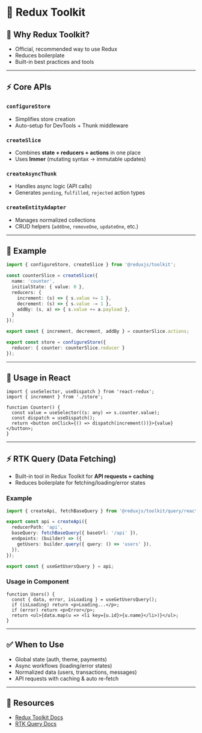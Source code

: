 # 📌 Redux Toolkit

## 🚀 Why Redux Toolkit?
- Official, recommended way to use Redux  
- Reduces boilerplate  
- Built-in best practices and tools  

---

## ⚡ Core APIs
### `configureStore`
- Simplifies store creation  
- Auto-setup for DevTools + Thunk middleware  

### `createSlice`
- Combines **state + reducers + actions** in one place  
- Uses **Immer** (mutating syntax → immutable updates)  

### `createAsyncThunk`
- Handles async logic (API calls)  
- Generates `pending`, `fulfilled`, `rejected` action types  

### `createEntityAdapter`
- Manages normalized collections  
- CRUD helpers (`addOne`, `removeOne`, `updateOne`, etc.)  

---

## 📝 Example
```ts
import { configureStore, createSlice } from '@reduxjs/toolkit';

const counterSlice = createSlice({
  name: 'counter',
  initialState: { value: 0 },
  reducers: {
    increment: (s) => { s.value += 1 },
    decrement: (s) => { s.value -= 1 },
    addBy: (s, a) => { s.value += a.payload },
  }
});

export const { increment, decrement, addBy } = counterSlice.actions;

export const store = configureStore({
  reducer: { counter: counterSlice.reducer }
});
````

---

## 🎯 Usage in React

```tsx
import { useSelector, useDispatch } from 'react-redux';
import { increment } from './store';

function Counter() {
  const value = useSelector((s: any) => s.counter.value);
  const dispatch = useDispatch();
  return <button onClick={() => dispatch(increment())}>{value}</button>;
}
```

---

## ⚡ RTK Query (Data Fetching)

* Built-in tool in Redux Toolkit for **API requests + caching**
* Reduces boilerplate for fetching/loading/error states

### Example

```ts
import { createApi, fetchBaseQuery } from '@reduxjs/toolkit/query/react';

export const api = createApi({
  reducerPath: 'api',
  baseQuery: fetchBaseQuery({ baseUrl: '/api' }),
  endpoints: (builder) => ({
    getUsers: builder.query({ query: () => 'users' }),
  }),
});

export const { useGetUsersQuery } = api;
```

### Usage in Component

```tsx
function Users() {
  const { data, error, isLoading } = useGetUsersQuery();
  if (isLoading) return <p>Loading...</p>;
  if (error) return <p>Error</p>;
  return <ul>{data.map(u => <li key={u.id}>{u.name}</li>)}</ul>;
}
```

---

## ✅ When to Use

* Global state (auth, theme, payments)
* Async workflows (loading/error states)
* Normalized data (users, transactions, messages)
* API requests with caching & auto re-fetch

---

## 🔗 Resources

* [Redux Toolkit Docs](https://redux-toolkit.js.org/)
* [RTK Query Docs](https://redux-toolkit.js.org/rtk-query/overview)

```
